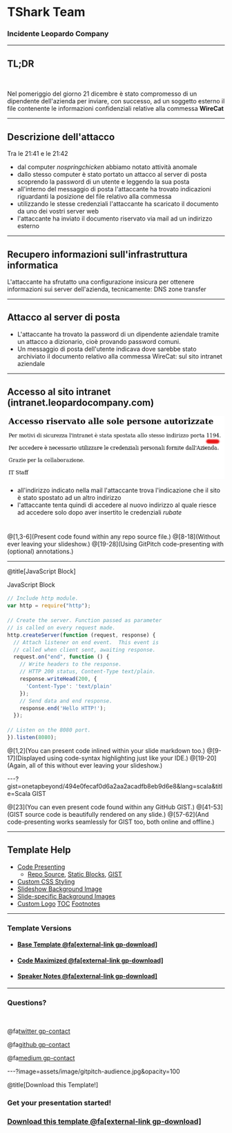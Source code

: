 # TShark Team

### Incidente Leopardo Company

---

## TL;DR

<br>

Nel pomeriggio del giorno 21 dicembre è stato compromesso di un dipendente
dell'azienda per inviare, con successo, ad un soggetto esterno il file
contenente le informazioni confidenziali relative alla commessa **WireCat**

---

## Descrizione dell'attacco

Tra le 21:41 e le 21:42
- dal computer *nospringchicken* abbiamo notato attività anomale
- dallo stesso computer è stato portato un attacco al server di posta scoprendo la password di un utente e leggendo
  la sua posta
- all'interno del messaggio di posta l'attaccante ha trovato indicazioni riguardanti la posizione del file
  relativo alla commessa
- utilizzando le stesse credenziali l'attaccante ha scaricato il documento da uno dei vostri server web
- l'attaccante ha inviato il documento riservato via mail ad un indirizzo esterno

---

## Recupero informazioni sull'infrastruttura informatica

L'attaccante ha sfrutatto una configurazione insicura per ottenere informazioni
sui server dell'azienda, tecnicamente: DNS zone transfer 

---

## Attacco al server di posta

- L'attaccante ha trovato la password di un dipendente aziendale tramite un
attacco a dizionario, cioè provando password comuni.
- Un messaggio di posta dell'utente indicava dove sarebbe stato archiviato il
documento relativo alla commessa WireCat: sul sito intranet aziendale

---

## Accesso al sito intranet (intranet.leopardocompany.com)

![Alt Text](Bad_security.png)

- all'indirizzo indicato nella mail l'attaccante trova l'indicazione
  che il sito è stato spostato ad un altro indirizzo
- l'attaccante tenta quindi di accedere al nuovo indirizzo al quale riesce ad accedere solo dopo aver insertito le credenziali *rubate*

# 

@[1,3-6](Present code found within any repo source file.)
@[8-18](Without ever leaving your slideshow.)
@[19-28](Using GitPitch code-presenting with (optional) annotations.)

---

@title[JavaScript Block]

<p><span class="slide-title">JavaScript Block</span></p>

```javascript
// Include http module.
var http = require("http");

// Create the server. Function passed as parameter
// is called on every request made.
http.createServer(function (request, response) {
  // Attach listener on end event.  This event is
  // called when client sent, awaiting response.
  request.on("end", function () {
    // Write headers to the response.
    // HTTP 200 status, Content-Type text/plain.
    response.writeHead(200, {
      'Content-Type': 'text/plain'
    });
    // Send data and end response.
    response.end('Hello HTTP!');
  });

// Listen on the 8080 port.
}).listen(8080);
```

@[1,2](You can present code inlined within your slide markdown too.)
@[9-17](Displayed using code-syntax highlighting just like your IDE.)
@[19-20](Again, all of this without ever leaving your slideshow.)

---?gist=onetapbeyond/494e0fecaf0d6a2aa2acadfb8eb9d6e8&lang=scala&title=Scala GIST

@[23](You can even present code found within any GitHub GIST.)
@[41-53](GIST source code is beautifully rendered on any slide.)
@[57-62](And code-presenting works seamlessly for GIST too, both online and offline.)

---

## Template Help

- [Code Presenting](https://github.com/gitpitch/gitpitch/wiki/Code-Presenting)
  + [Repo Source](https://github.com/gitpitch/gitpitch/wiki/Code-Delimiter-Slides), [Static Blocks](https://github.com/gitpitch/gitpitch/wiki/Code-Slides), [GIST](https://github.com/gitpitch/gitpitch/wiki/GIST-Slides) 
- [Custom CSS Styling](https://github.com/gitpitch/gitpitch/wiki/Slideshow-Custom-CSS)
- [Slideshow Background Image](https://github.com/gitpitch/gitpitch/wiki/Background-Setting)
- [Slide-specific Background Images](https://github.com/gitpitch/gitpitch/wiki/Image-Slides#background)
- [Custom Logo](https://github.com/gitpitch/gitpitch/wiki/Logo-Setting) [TOC](https://github.com/gitpitch/gitpitch/wiki/Table-of-Contents) [Footnotes](https://github.com/gitpitch/gitpitch/wiki/Footnote-Setting)

---

### Template Versions

- #### [Base Template  @fa[external-link gp-download]](https://gitpitch.com/gitpitch/templates/white)
- #### [Code Maximized @fa[external-link gp-download]](https://gitpitch.com/gitpitch/templates/white?p=codemax)
- #### [Speaker Notes @fa[external-link gp-download]](https://gitpitch.com/gitpitch/templates/white?p=speaker)

---

### Questions?

<br>

@fa[twitter gp-contact](@gitpitch)

@fa[github gp-contact](gitpitch)

@fa[medium gp-contact](@gitpitch)

---?image=assets/image/gitpitch-audience.jpg&opacity=100

@title[Download this Template!]

### <span class="white">Get your presentation started!</span>
### [Download this template @fa[external-link gp-download]](https://gitpitch.com/template/download/white)

